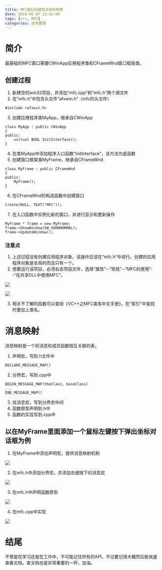 ```yaml
---
title: MFC窗口创建及消息机制等
date: 2019-05-07 22:42:00
tags: [c++, MFC]
categories: 技术整理
---
```


# 简介
最基础的MFC窗口需要CWinApp应用程序类和CFrameWnd窗口框架类。

## 创建过程
1. 新建空的win32项目，并添加“mfc.cpp”和“mfc.h”两个源文件
2. 在“mfc.h”中包含头文件“afxwin.h”（mfc的头文件）
```
#include <afxwin.h>
```
3. 创建应用程序类MyApp，继承自CWinApp
```
class MyApp : public CWinApp
{
public:
    virtual BOOL InitInterface();
}
```
<!--------------------------more--------------------------->
4. 在类MyApp中添加程序入口函数“InitInterface”，该方法为虚函数
5. 创建窗口框架类MyFrame，继承自CFrameWnd
```
class MyFrame : public CFrameWnd
{
public:
    MyFrame();
}
```
6. 在CFrameWnd的构造函数中创建窗口
```
Create(NULL, TEXT("MFC"));
```
7. 在入口函数中实例化新的窗口，并进行显示和更新操作
```
MyFrame * frame = new MyFrame;
frame->ShowWindow(SW_SHOWNORMAL);
frame->UpdateWindow();
```
### 注意点
1. 上述过程没有创建应用程序对象，该操作应该在“mfc.h”中进行。创建的应用程序对象是全局的而且只有一个。
2. 想要运行该项目，必须右击项目文件，选择“属性”--“常规”--“MFC的使用”--“在共享DLL中使用MFC”。

![](http://ww1.sinaimg.cn/large/902f6897ly1g2sxr7lojej20cr0gg0t4.jpg)

![](http://ww1.sinaimg.cn/large/902f6897ly1g2sxrn7t9tj20o10g7mxy.jpg)

3. 相关不了解的函数可以查阅《VC++之MFC类库中文手册》，在“索引”中查找时要加上类名。

# 消息映射
消息映射是一个将消息和成员函数相互关联的表。

1. 声明宏，写到.h文件中
```
DECLARE_MESSAGE_MAP()
```
2. 分界宏，写到.cpp中
```
BEGIN_MESSAGE_MAP(theClass, baseClass)
...
END_MESSAGE_MAP()
```
3. 找消息宏，写到分界宏中间
4. 函数原型声明到.h中
5. 函数的实现写到.cpp中

## 以在MyFrame里面添加一个鼠标左键按下弹出坐标对话框为例
1. 在MyFrame中添加声明宏，提供消息映射机制

![](http://ww1.sinaimg.cn/large/902f6897ly1g2t51deoazj208x03iq2q.jpg)

2. 在mfc.h中添加分界宏，并添加左键按下的消息宏

![](http://ww1.sinaimg.cn/large/902f6897ly1g2t53pkdhtj208j023we9.jpg)

3. 在mfc.h中声明函数原型

![](http://ww1.sinaimg.cn/large/902f6897ly1g2t55tmgzwj209202m3ya.jpg)

4. 在mfc.cpp中实现

![](http://ww1.sinaimg.cn/large/902f6897ly1g2t599wb2jj20cc03h3yb.jpg)

# 结尾
不管是在学习还是在工作中，不可能记住所有的API，不过要记得大概然后能快速查看文档。查文档也是非常重要的一环，加油。